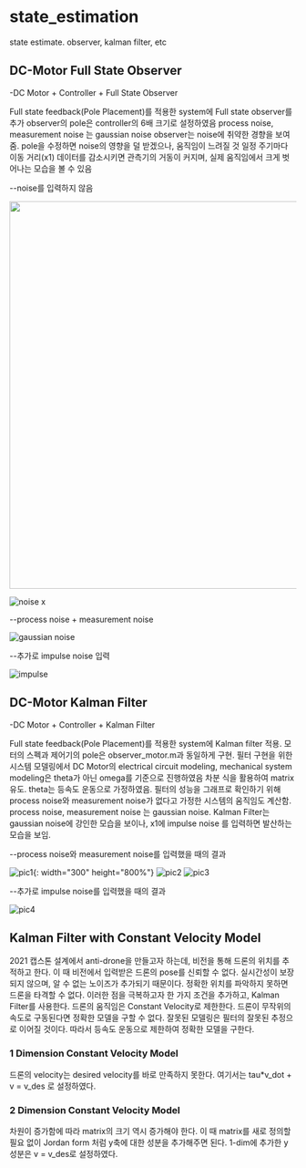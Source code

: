 # state_estimation
state estimate. observer, kalman filter, etc

## DC-Motor Full State Observer

-DC Motor + Controller + Full State Observer

Full state feedback(Pole Placement)를 적용한 system에 Full state observer를 추가
observer의 pole은 controller의 6배 크기로 설정하였음
process noise, measurement noise 는 gaussian noise
observer는 noise에 취약한 경향을 보여줌. pole을 수정하면 noise의 영향을 덜 받겠으나, 움직임이 느려질 것
일정 주기마다 이동 거리(x1) 데이터를 감소시키면 관측기의 거동이 커지며, 실제 움직임에서 크게 벗어나는 모습을 볼 수 있음

--noise를 입력하지 않음

<img src="https://user-images.githubusercontent.com/54099930/109395502-1d4fd000-7970-11eb-9760-8408f8072539.jpg" width="680">

![noise x](https://user-images.githubusercontent.com/54099930/109395502-1d4fd000-7970-11eb-9760-8408f8072539.jpg)

--process noise + measurement noise

![gaussian noise](https://user-images.githubusercontent.com/54099930/109395507-20e35700-7970-11eb-9e79-91d511b4b7fa.jpg)

--추가로 impulse noise 입력

![impulse](https://user-images.githubusercontent.com/54099930/109395510-2476de00-7970-11eb-98bb-7851dff371d3.jpg)


## DC-Motor Kalman Filter

-DC Motor + Controller + Kalman Filter

Full state feedback(Pole Placement)를 적용한 system에 Kalman filter 적용.
모터의 스펙과 제어기의 pole은  observer_motor.m과 동일하게 구현.
필터 구현을 위한 시스템 모델링에서 DC Motor의 electrical circuit modeling, mechanical system modeling은 theta가 아닌 omega를 기준으로 진행하였음 차분 식을 활용하여 matrix 유도. theta는 등속도 운동으로 가정하였음. 필터의 성능을 그래프로 확인하기 위해 process noise와 measurement noise가 없다고 가정한 시스템의 움직임도 계산함.
process noise, measurement noise 는 gaussian noise.
Kalman Filter는 gaussian noise에 강인한 모습을 보이나, x1에 impulse noise 를 입력하면 발산하는 모습을 보임.

--process noise와 measurement noise를 입력했을 때의 결과

![pic1](https://user-images.githubusercontent.com/54099930/109395209-7dde0d80-796e-11eb-9953-f566dbfcbf79.jpg){: width="300" height="800%"} ![pic2](https://user-images.githubusercontent.com/54099930/109395212-7fa7d100-796e-11eb-9dde-05b79c14357d.jpg)
![pic3](https://user-images.githubusercontent.com/54099930/109395218-859db200-796e-11eb-91a1-10dac20ecc36.jpg)

--추가로 impulse noise를 입력했을 때의 결과

![pic4](https://user-images.githubusercontent.com/54099930/109395223-89313900-796e-11eb-9b7d-ef57ab257662.jpg)

## Kalman Filter with Constant Velocity Model

2021 캡스톤 설계에서 anti-drone을 만들고자 하는데, 비전을 통해 드론의 위치를 추적하고  한다.
이 때 비전에서 입력받은 드론의 pose를 신뢰할 수 없다. 실시간성이 보장되지 않으며, 알 수 없는 노이즈가 추가되기 때문이다. 정확한 위치를 파악하지 못하면 드론을 타격할 수 없다.
이러한 점을 극복하고자 한 가지 조건을 추가하고, Kalman Filter를 사용한다.
드론의 움직임은 Constant Velocity로 제한한다. 드론이 무작위의 속도로 구동된다면 정확한 모델을 구할 수 없다. 잘못된 모델링은 필터의 잘못된 추정으로 이어질 것이다. 따라서 등속도 운동으로 제한하여 정확한 모델을 구한다.

### 1 Dimension Constant Velocity Model

드론의 velocity는 desired velocity를 바로 만족하지 못한다.
여기서는 tau*v_dot + v = v_des 로 설정하였다.

### 2 Dimension Constant Velocity Model

차원이 증가함에 따라 matrix의 크기 역시 증가해야 한다. 이 때 matrix를 새로 정의할 필요 없이 Jordan form 처럼 y축에 대한 성분을 추가해주면 된다. 1-dim에 추가한 y 성분은 v = v_des로 설정하였다.

